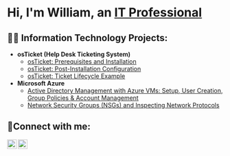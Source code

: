 <h1>Hi, I'm William, an <a href="https://linkedin.com/in/williamr0per">IT Professional</a></h1>

<h2>👨‍💻 Information Technology Projects:</h2>

- <b>osTicket (Help Desk Ticketing System)</b>
  - [osTicket: Prerequisites and Installation](https://github.com/williamroper/osticket-prereqs)
  - [osTicket: Post-Installation Configuration](https://github.com/williamroper/post-install-config)
  - [osTicket: Ticket Lifecycle Example](https://github.com/williamroper/ticket-lifecycle)
- <b>Microsoft Azure</b>
  - [Active Directory Management with Azure VMs: Setup, User Creation, Group Policies & Account Management](https://github.com/WilliamRoper/configure-ad)
  - [Network Security Groups (NSGs) and Inspecting Network Protocols](https://github.com/WilliamRoper/NSG)

<h2>🤳Connect with me:</h2>

[<img align="left" alt="William | LinkedIn" width="22px" src="https://cdn.jsdelivr.net/npm/simple-icons@v3/icons/linkedin.svg" />][linkedin]
[<img align="left" alt="William | Instagram" width="22px" src="https://cdn.jsdelivr.net/npm/simple-icons@v3/icons/instagram.svg" />][instagram]

[instagram]: https://www.instagram.com/BillyRoper
[linkedin]: https://www.linkedin.com/in/williamr0per/
